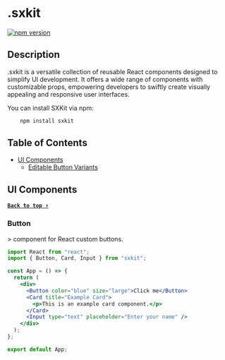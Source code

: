 # .sxkit

[![npm version](https://img.shields.io/npm/v/sxkit.svg)](https://www.npmjs.com/package/sxkit)

## Description

.sxkit is a versatile collection of reusable React components designed to simplify UI development. It offers a wide range of components with customizable props, empowering developers to swiftly create visually appealing and responsive user interfaces.




You can install SXKit via npm:
```bash 
    npm install sxkit
````

## Table of Contents

- [UI Components](#ui-components)
  - [Editable Button Variants ](#button)

## UI Components

**[`Back to top ⬆️`](#table-of-contents)**

### Button
 &gt; component for React custom buttons.
 
```jsx
import React from "react";
import { Button, Card, Input } from "sxkit";

const App = () => {
  return (
    <div>
      <Button color="blue" size="large">Click me</Button>
      <Card title="Example Card">
        <p>This is an example card component.</p>
      </Card>
      <Input type="text" placeholder="Enter your name" />
    </div>
  );
};

export default App;


